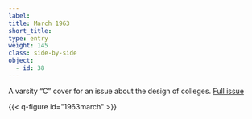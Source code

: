 ```yaml
---
label: 
title: March 1963
short_title:
type: entry
weight: 145
class: side-by-side
object:
  - id: 38
---
```


A varsity “C” cover for an issue about the design of colleges.
[Full issue](https://usmodernist.org/AF/AF-1963-03.pdf)

{{< q-figure id="1963march" >}}

